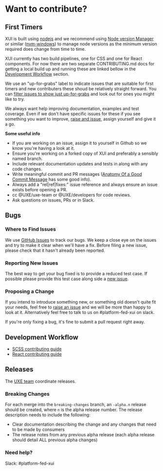 # Want to contribute?

## First Timers

XUI is built using [nodejs](https://nodejs.org/) and we recommend using [Node version Manager](https://github.com/creationix/nvm) or similar ([nvm-windows](https://github.com/coreybutler/nvm-windows)) to manage node versions as the minimum version required does change from time to time.

XUI currently has two build pipelines, one for CSS and one for React components. For now there are two separate CONTRIBUTING.md docs for getting a local build up and running these are linked bellow in the [Development Workflow](#development-workflow) section.

We use an "up-for-grabs" label to indicate issues that are suitable for first timers and new contributers these shoud be relatively straight forward. You can [filter issues to show just up-for-grabs](https://github.dev.xero.com/UXE/xui/issues?q=is%3Aopen+is%3Aissue+label%3Aup-for-grabs) and look out for ones you might like to try.

We always want help improving documentation, examples and test coverage. Even if we don't have specific issues for these if you see something you want to improve, [raise and issue](https://github.dev.xero.com/UXE/xui/issues/new), assign yourself and give it a go.

**Some useful info**

* If you are working on an issue, assign it to yourself in Github so we know you're having a look at it.
* Ensure you're working on a forked copy of XUI and preferably a sensibly named branch.
* Include relevant documentation updates and tests in along with any code changes.
* Write meaningful commit and PR messages ([Anatomy Of a Good Commit Message](https://adamcod.es/2012/07/03/anatomy-of-a-good-commit-message.html) has some good info).
* Always add a "rel|ref|fixes:" issue reference and always ensure an issue exists before opening a PR.
* cc @UXE/uxe-team or @UXE/developers for code reviews.
* Ask questions on issues, PRs or in Slack.

## Bugs

### Where to Find Issues

We use [GitHub Issues](https://github.dev.xero.com/UXE/xui/issues) to track our bugs. We keep a close eye on the issues and try to make it clear when we'll have a fix. Before filing a new issue, please check that it hasn't already been reported.

### Reporting New Issues

The best way to get your bug fixed is to provide a reduced test case. If possible please provide this test case along side a [new issue](https://github.dev.xero.com/UXE/xui/issues/new).

### Proposing a Change

If you intend to introduce something new, or something old doesn't quite fit your needs, feel free to [raise an issue](https://github.dev.xero.com/UXE/xui/issues/new) and we will be more than happy to look at it. Alternatively feel free to talk to us on #platform-fed-xui on slack.

If you're only fixing a bug, it's fine to submit a pull request right away.

## Development Workflow

* [SCSS contributing guide](src/sass/CONTRIBUTING.md)
* [React contributing guide](src/react/CONTRIBUTING.md)

## Releases

The [UXE team](https://github.dev.xero.com/orgs/UXE/teams/uxe-team) coordinate releases.

### Breaking Changes

For each merge into the `breaking-changes` branch, an `-alpha.n` release should be created, where `n` is the alpha
release number.
The release description needs to include the following:

* Clear documentation describing the change and any changes that need to be made by consumers
* The release notes from any previous alpha release (each alpha release should detail ALL previous alpha changes)

### Need help?

Slack: #platform-fed-xui
